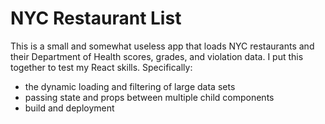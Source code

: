 # NYC Restaurant List

This is a small and somewhat useless app that loads NYC restaurants and their Department of Health scores, grades, and violation data. I put this together to test my React skills. Specifically:

- the dynamic loading and filtering of large data sets
- passing state and props between multiple child components
- build and deployment
